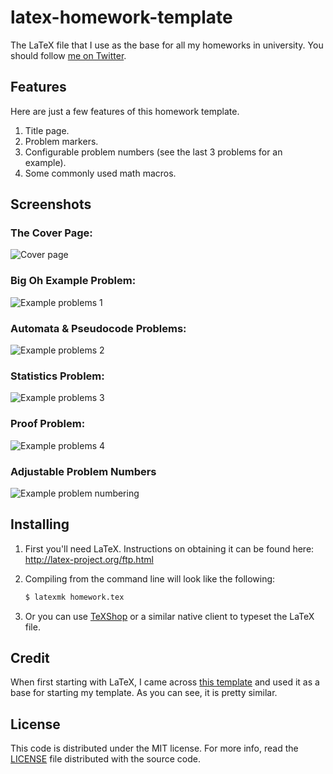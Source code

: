 latex-homework-template
=======================

The LaTeX file that I use as the base for all my homeworks in university. You should follow [me on Twitter][twitter].

## Features

Here are just a few features of this homework template.

1. Title page.
2. Problem markers.
3. Configurable problem numbers (see the last 3 problems for an example).
4. Some commonly used math macros.

## Screenshots

### The Cover Page:

![Cover page](/images/latex1.png)

### Big Oh Example Problem:
![Example problems 1](/images/latex2.png)

### Automata & Pseudocode Problems:
![Example problems 2](/images/latex3.png)

### Statistics Problem:
![Example problems 3](/images/latex4.png)

### Proof Problem:
![Example problems 4](/images/latex5.png)

### Adjustable Problem Numbers
![Example problem numbering](/images/latex6.png)

## Installing

1. First you'll need LaTeX. Instructions on obtaining it can be found here:
   http://latex-project.org/ftp.html
2. Compiling from the command line will look like the following:

   ```bash
   $ latexmk homework.tex
   ```
3. Or you can use [TeXShop][texshop] or a similar native client to typeset the
   LaTeX file.

## Credit

When first starting with LaTeX, I came across [this template][credit] and used
it as a base for starting my template. As you can see, it is pretty similar.

## License

This code is distributed under the MIT license. For more info, read the
[LICENSE](/LICENSE) file distributed with the source code.

[texshop]: http://pages.uoregon.edu/koch/texshop/
[credit]: http://www.latextemplates.com/template/programming-coding-assignment
[twitter]: https://twitter.com/jldavis
